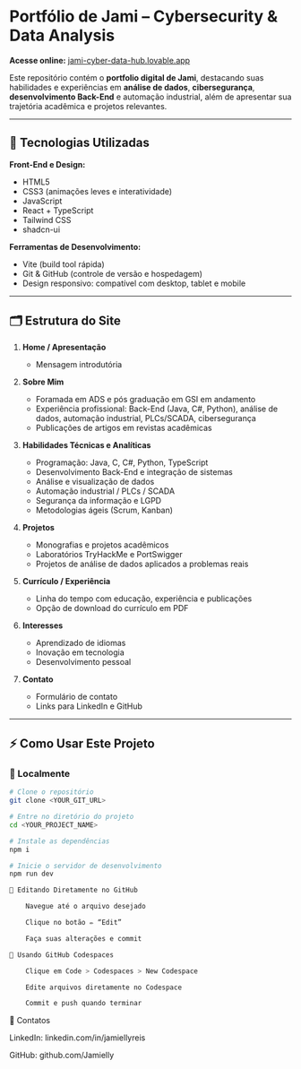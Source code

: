 # Portfólio de Jami – Cybersecurity & Data Analysis

**Acesse online:** [jami-cyber-data-hub.lovable.app](https://jami-cyber-data-hub.lovable.app/)

Este repositório contém o **portfolio digital de Jami**, destacando suas habilidades e experiências em **análise de dados**, **cibersegurança**, **desenvolvimento Back-End** e automação industrial, além de apresentar sua trajetória acadêmica e projetos relevantes.

---

## 🚀 Tecnologias Utilizadas

**Front-End e Design:**
- HTML5
- CSS3 (animações leves e interatividade)
- JavaScript
- React + TypeScript
- Tailwind CSS
- shadcn-ui

**Ferramentas de Desenvolvimento:**
- Vite (build tool rápida)
- Git & GitHub (controle de versão e hospedagem)
- Design responsivo: compatível com desktop, tablet e mobile

---

## 🗂️ Estrutura do Site

1. **Home / Apresentação**
   - Mensagem introdutória

2. **Sobre Mim**
   - Foramada em ADS e pós graduação em GSI em andamento 
   - Experiência profissional: Back-End (Java, C#, Python), análise de dados, automação industrial, PLCs/SCADA, cibersegurança
   - Publicações de artigos em revistas acadêmicas

3. **Habilidades Técnicas e Analíticas**
   - Programação: Java, C, C#, Python, TypeScript
   - Desenvolvimento Back-End e integração de sistemas
   - Análise e visualização de dados
   - Automação industrial / PLCs / SCADA
   - Segurança da informação e LGPD
   - Metodologias ágeis (Scrum, Kanban)

4. **Projetos**
   - Monografias e projetos acadêmicos
   - Laboratórios TryHackMe e PortSwigger
   - Projetos de análise de dados aplicados a problemas reais

5. **Currículo / Experiência**
   - Linha do tempo com educação, experiência e publicações
   - Opção de download do currículo em PDF

6. **Interesses**
   - Aprendizado de idiomas
   - Inovação em tecnologia
   - Desenvolvimento pessoal

7. **Contato**
   - Formulário de contato
   - Links para LinkedIn e GitHub

---

## ⚡ Como Usar Este Projeto

### 🔹 Localmente
```bash
# Clone o repositório
git clone <YOUR_GIT_URL>

# Entre no diretório do projeto
cd <YOUR_PROJECT_NAME>

# Instale as dependências
npm i

# Inicie o servidor de desenvolvimento
npm run dev

🔹 Editando Diretamente no GitHub

    Navegue até o arquivo desejado

    Clique no botão ✏️ “Edit”

    Faça suas alterações e commit

🔹 Usando GitHub Codespaces

    Clique em Code > Codespaces > New Codespace

    Edite arquivos diretamente no Codespace

    Commit e push quando terminar
```
📂 Contatos

LinkedIn: linkedin.com/in/jamiellyreis

GitHub: github.com/Jamielly

